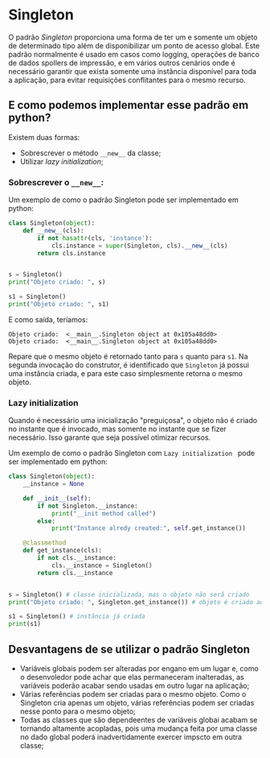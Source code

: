 # Singleton

O padrão *Singleton* proporciona uma forma de ter um e somente um objeto de determinado tipo além de disponibilizar um ponto de acesso global.
Este padrão normalmente é usado em casos como logging, operações de banco de dados spollers de impressão, e em vários outros cenários onde é necessário garantir que exista somente uma instância disponível para toda a aplicação, para evitar requisições conflitantes para o mesmo recurso.

## E como podemos implementar esse padrão em python?

Existem duas formas:
* Sobrescrever o método `__new__` da classe;
* Utilizar *lazy initialization*;


### Sobrescrever o `__new__`:
Um exemplo de como o padrão Singleton pode ser implementado em python: 

```python
class Singleton(object):
    def __new__(cls):
        if not hasattr(cls, 'instance'):
            cls.instance = super(Singleton, cls).__new__(cls)
        return cls.instance


s = Singleton()
print("Objeto criado: ", s)

s1 = Singleton()
print("Objeto criado: ", s1)
```

E como saída, teríamos:

```
Objeto criado:  <__main__.Singleton object at 0x105a48dd0>
Objeto criado:  <__main__.Singleton object at 0x105a48dd0>
```

Repare que o mesmo objeto é retornado tanto para `s` quanto para `s1`. Na segunda invocação do construtor, é identificado que `Singleton` já possui uma instância criada, e para este caso simplesmente retorna o mesmo objeto.


### Lazy initialization 

Quando é necessário uma inicialização "preguiçosa", o objeto não é criado no instante que é invocado, mas somente no instante que se fizer necessário. Isso garante que seja possível otimizar recursos.

Um exemplo de como o padrão Singleton com `Lazy initialization ` pode ser implementado em python: 

```python
class Singleton(object):
    __instance = None

    def __init__(self):
        if not Singleton.__instance:
            print("__init method called")
        else:
            print("Instance alredy created:", self.get_instance())    

    @classmethod
    def get_instance(cls):
        if not cls.__instance:
            cls.__instance = Singleton()
        return cls.__instance


s = Singleton() # classe inicializada, mas o objeto não será criado
print("Objeto criado: ", Singleton.get_instance()) # objeto é criado aqui

s1 = Singleton() # instância já criada
print(s1)
```

## Desvantagens de se utilizar o padrão Singleton
- Variáveis globais podem ser alteradas por engano em um lugar e, como o desenvoledor pode achar que elas permaneceram inalteradas, as variáveis poderão acabar sendo usadas em outro lugar na aplicação;
- Várias referências podem ser criadas para o mesmo objeto. Como o Singleton cria apenas um objeto, várias referências podem ser criadas nesse ponto para o mesmo objeto;
- Todas as classes que são dependeentes de variáveis globai acabam se tornando altamente acopladas, pois uma mudança feita por uma classe no dado global poderá inadvertidamente exercer impscto em outra classe;
